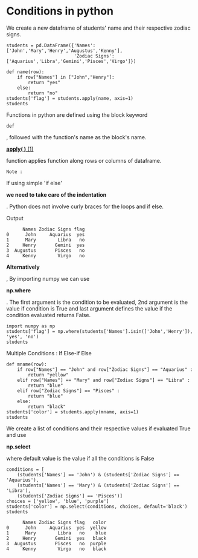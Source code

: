 # Conditions in python

We create a new dataframe of students' name and their respective zodiac signs.

```
students = pd.DataFrame({'Names': ['John','Mary','Henry','Augustus','Kenny'],
                         'Zodiac Signs': ['Aquarius','Libra','Gemini','Pisces','Virgo']})
```

```
def name(row):
    if row["Names"] in ["John","Henry"]:
        return "yes"
    else:
        return "no"
students['flag'] = students.apply(name, axis=1)
students

```

Functions in python are defined using the block keyword

```
def
```

, followed with the function's name as the block's name.

[**apply( )** (1)](Conditions%20in%20python%2076528772b58b4d3eb2a2a28af365d977/apply(%20)%20(1)%201dc4fb197d8c45deb4cc45b05057e95a.md)

function applies function along rows or columns of dataframe.

```
Note :
```

If using simple 'if else'

**we need to take care of the indentation**

. Python does not involve curly braces for the loops and if else.

Output

```
      Names Zodiac Signs flag
0      John     Aquarius  yes
1      Mary        Libra   no
2     Henry       Gemini  yes
3  Augustus       Pisces   no
4     Kenny        Virgo   no

```

**Alternatively**

, By importing numpy we can use

**np.where**

. The first argument is the condition to be evaluated, 2nd argument is the value if condition is True and last argument defines the value if the condition evaluated returns False.

```
import numpy as np
students['flag'] = np.where(students['Names'].isin(['John','Henry']), 'yes', 'no')
students
```

Multiple Conditions : If Else-if Else

```
def mname(row):
    if row["Names"] == "John" and row["Zodiac Signs"] == "Aquarius" :
        return "yellow"
    elif row["Names"] == "Mary" and row["Zodiac Signs"] == "Libra" :
        return "blue"
    elif row["Zodiac Signs"] == "Pisces" :
        return "blue"
    else:
        return "black"
students['color'] = students.apply(mname, axis=1)
students

```

We create a list of conditions and their respective values if evaluated True and use

**np.select**

where default value is the value if all the conditions is False

```
conditions = [
    (students['Names'] == 'John') & (students['Zodiac Signs'] == 'Aquarius'),
    (students['Names'] == 'Mary') & (students['Zodiac Signs'] == 'Libra'),
    (students['Zodiac Signs'] == 'Pisces')]
choices = ['yellow', 'blue', 'purple']
students['color'] = np.select(conditions, choices, default='black')
students
```

```
      Names Zodiac Signs flag   color
0      John     Aquarius  yes  yellow
1      Mary        Libra   no    blue
2     Henry       Gemini  yes   black
3  Augustus       Pisces   no  purple
4     Kenny        Virgo   no   black

```